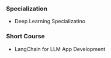 ### Specialization
* Deep Learning Specializatino
### Short Course
* LangChain for LLM App Development